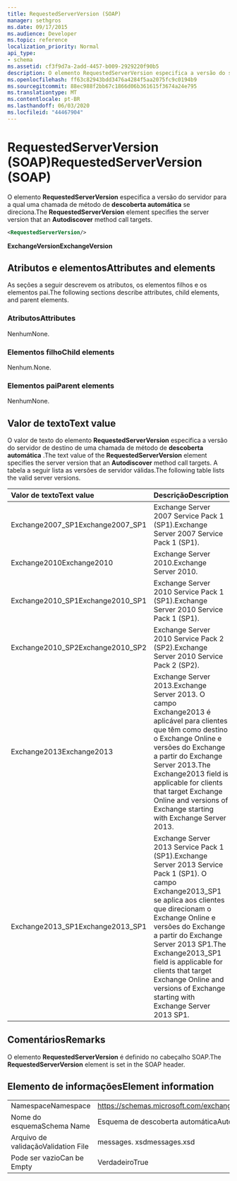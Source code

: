 ```yaml
---
title: RequestedServerVersion (SOAP)
manager: sethgros
ms.date: 09/17/2015
ms.audience: Developer
ms.topic: reference
localization_priority: Normal
api_type:
- schema
ms.assetid: cf3f9d7a-2add-4457-b009-2929220f90b5
description: O elemento RequestedServerVersion especifica a versão do servidor para a qual uma chamada de método de descoberta automática se direciona.
ms.openlocfilehash: ff63c82943bdd3476a4284f5aa2075fc9c0194b9
ms.sourcegitcommit: 88ec988f2bb67c1866d06b361615f3674a24e795
ms.translationtype: MT
ms.contentlocale: pt-BR
ms.lasthandoff: 06/03/2020
ms.locfileid: "44467904"
---
```

# <a name="requestedserverversion-soap"></a><span data-ttu-id="d56c5-103">RequestedServerVersion (SOAP)</span><span class="sxs-lookup"><span data-stu-id="d56c5-103">RequestedServerVersion (SOAP)</span></span>

<span data-ttu-id="d56c5-104">O elemento **RequestedServerVersion** especifica a versão do servidor para a qual uma chamada de método de **descoberta automática** se direciona.</span><span class="sxs-lookup"><span data-stu-id="d56c5-104">The **RequestedServerVersion** element specifies the server version that an **Autodiscover** method call targets.</span></span> 
  
```XML
<RequestedServerVersion/>
```

 <span data-ttu-id="d56c5-105">**ExchangeVersion**</span><span class="sxs-lookup"><span data-stu-id="d56c5-105">**ExchangeVersion**</span></span>
## <a name="attributes-and-elements"></a><span data-ttu-id="d56c5-106">Atributos e elementos</span><span class="sxs-lookup"><span data-stu-id="d56c5-106">Attributes and elements</span></span>

<span data-ttu-id="d56c5-107">As seções a seguir descrevem os atributos, os elementos filhos e os elementos pai.</span><span class="sxs-lookup"><span data-stu-id="d56c5-107">The following sections describe attributes, child elements, and parent elements.</span></span>
  
### <a name="attributes"></a><span data-ttu-id="d56c5-108">Atributos</span><span class="sxs-lookup"><span data-stu-id="d56c5-108">Attributes</span></span>

<span data-ttu-id="d56c5-109">Nenhum</span><span class="sxs-lookup"><span data-stu-id="d56c5-109">None.</span></span>
  
### <a name="child-elements"></a><span data-ttu-id="d56c5-110">Elementos filho</span><span class="sxs-lookup"><span data-stu-id="d56c5-110">Child elements</span></span>

<span data-ttu-id="d56c5-111">Nenhum.</span><span class="sxs-lookup"><span data-stu-id="d56c5-111">None.</span></span>
  
### <a name="parent-elements"></a><span data-ttu-id="d56c5-112">Elementos pai</span><span class="sxs-lookup"><span data-stu-id="d56c5-112">Parent elements</span></span>

<span data-ttu-id="d56c5-113">Nenhum</span><span class="sxs-lookup"><span data-stu-id="d56c5-113">None.</span></span>
  
## <a name="text-value"></a><span data-ttu-id="d56c5-114">Valor de texto</span><span class="sxs-lookup"><span data-stu-id="d56c5-114">Text value</span></span>

<span data-ttu-id="d56c5-115">O valor de texto do elemento **RequestedServerVersion** especifica a versão do servidor de destino de uma chamada de método de **descoberta automática** .</span><span class="sxs-lookup"><span data-stu-id="d56c5-115">The text value of the **RequestedServerVersion** element specifies the server version that an **Autodiscover** method call targets.</span></span> <span data-ttu-id="d56c5-116">A tabela a seguir lista as versões de servidor válidas.</span><span class="sxs-lookup"><span data-stu-id="d56c5-116">The following table lists the valid server versions.</span></span> 
  
|<span data-ttu-id="d56c5-117">**Valor de texto**</span><span class="sxs-lookup"><span data-stu-id="d56c5-117">**Text value**</span></span>|<span data-ttu-id="d56c5-118">**Descrição**</span><span class="sxs-lookup"><span data-stu-id="d56c5-118">**Description**</span></span>|
|:-----|:-----|
|<span data-ttu-id="d56c5-119">Exchange2007_SP1</span><span class="sxs-lookup"><span data-stu-id="d56c5-119">Exchange2007_SP1</span></span>  <br/> |<span data-ttu-id="d56c5-120">Exchange Server 2007 Service Pack 1 (SP1).</span><span class="sxs-lookup"><span data-stu-id="d56c5-120">Exchange Server 2007 Service Pack 1 (SP1).</span></span>  <br/> |
|<span data-ttu-id="d56c5-121">Exchange2010</span><span class="sxs-lookup"><span data-stu-id="d56c5-121">Exchange2010</span></span>  <br/> |<span data-ttu-id="d56c5-122">Exchange Server 2010.</span><span class="sxs-lookup"><span data-stu-id="d56c5-122">Exchange Server 2010.</span></span>  <br/> |
|<span data-ttu-id="d56c5-123">Exchange2010_SP1</span><span class="sxs-lookup"><span data-stu-id="d56c5-123">Exchange2010_SP1</span></span>  <br/> |<span data-ttu-id="d56c5-124">Exchange Server 2010 Service Pack 1 (SP1).</span><span class="sxs-lookup"><span data-stu-id="d56c5-124">Exchange Server 2010 Service Pack 1 (SP1).</span></span>  <br/> |
|<span data-ttu-id="d56c5-125">Exchange2010_SP2</span><span class="sxs-lookup"><span data-stu-id="d56c5-125">Exchange2010_SP2</span></span>  <br/> |<span data-ttu-id="d56c5-126">Exchange Server 2010 Service Pack 2 (SP2).</span><span class="sxs-lookup"><span data-stu-id="d56c5-126">Exchange Server 2010 Service Pack 2 (SP2).</span></span>  <br/> |
|<span data-ttu-id="d56c5-127">Exchange2013</span><span class="sxs-lookup"><span data-stu-id="d56c5-127">Exchange2013</span></span>  <br/> |<span data-ttu-id="d56c5-128">Exchange Server 2013.</span><span class="sxs-lookup"><span data-stu-id="d56c5-128">Exchange Server 2013.</span></span> <span data-ttu-id="d56c5-129">O campo Exchange2013 é aplicável para clientes que têm como destino o Exchange Online e versões do Exchange a partir do Exchange Server 2013.</span><span class="sxs-lookup"><span data-stu-id="d56c5-129">The Exchange2013 field is applicable for clients that target Exchange Online and versions of Exchange starting with Exchange Server 2013.</span></span>  <br/> |
|<span data-ttu-id="d56c5-130">Exchange2013_SP1</span><span class="sxs-lookup"><span data-stu-id="d56c5-130">Exchange2013_SP1</span></span>  <br/> |<span data-ttu-id="d56c5-131">Exchange Server 2013 Service Pack 1 (SP1).</span><span class="sxs-lookup"><span data-stu-id="d56c5-131">Exchange Server 2013 Service Pack 1 (SP1).</span></span> <span data-ttu-id="d56c5-132">O campo Exchange2013_SP1 se aplica aos clientes que direcionam o Exchange Online e versões do Exchange a partir do Exchange Server 2013 SP1.</span><span class="sxs-lookup"><span data-stu-id="d56c5-132">The Exchange2013_SP1 field is applicable for clients that target Exchange Online and versions of Exchange starting with Exchange Server 2013 SP1.</span></span>  <br/> |
   
## <a name="remarks"></a><span data-ttu-id="d56c5-133">Comentários</span><span class="sxs-lookup"><span data-stu-id="d56c5-133">Remarks</span></span>

<span data-ttu-id="d56c5-134">O elemento **RequestedServerVersion** é definido no cabeçalho SOAP.</span><span class="sxs-lookup"><span data-stu-id="d56c5-134">The **RequestedServerVersion** element is set in the SOAP header.</span></span> 
  
## <a name="element-information"></a><span data-ttu-id="d56c5-135">Elemento de informações</span><span class="sxs-lookup"><span data-stu-id="d56c5-135">Element information</span></span>

|||
|:-----|:-----|
|<span data-ttu-id="d56c5-136">Namespace</span><span class="sxs-lookup"><span data-stu-id="d56c5-136">Namespace</span></span>  <br/> |https://schemas.microsoft.com/exchange/2010/Autodiscover  <br/> |
|<span data-ttu-id="d56c5-137">Nome do esquema</span><span class="sxs-lookup"><span data-stu-id="d56c5-137">Schema Name</span></span>  <br/> |<span data-ttu-id="d56c5-138">Esquema de descoberta automática</span><span class="sxs-lookup"><span data-stu-id="d56c5-138">Autodiscover schema</span></span>  <br/> |
|<span data-ttu-id="d56c5-139">Arquivo de validação</span><span class="sxs-lookup"><span data-stu-id="d56c5-139">Validation File</span></span>  <br/> |<span data-ttu-id="d56c5-140">messages. xsd</span><span class="sxs-lookup"><span data-stu-id="d56c5-140">messages.xsd</span></span>  <br/> |
|<span data-ttu-id="d56c5-141">Pode ser vazio</span><span class="sxs-lookup"><span data-stu-id="d56c5-141">Can be Empty</span></span>  <br/> |<span data-ttu-id="d56c5-142">Verdadeiro</span><span class="sxs-lookup"><span data-stu-id="d56c5-142">True</span></span>  <br/> |
   

